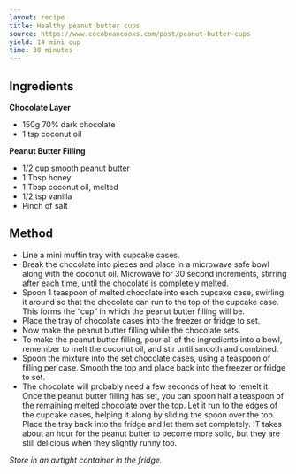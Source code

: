 ```yaml
---
layout: recipe
title: Healthy peanut butter cups
source: https://www.cocobeancooks.com/post/peanut-butter-cups
yield: 14 mini cup
time: 30 minutes
---
```


## Ingredients
**Chocolate Layer**
- 150g 70% dark chocolate
- 1 tsp coconut oil
  
**Peanut Butter Filling**
- 1/2 cup smooth peanut butter
- 1 Tbsp honey 
- 1 Tbsp coconut oil, melted
- 1/2 tsp vanilla
- Pinch of salt

## Method
- Line a mini muffin tray with cupcake cases.
- Break the chocolate into pieces and place in a microwave safe bowl along with the coconut oil. Microwave for 30 second increments, stirring after each time, until the chocolate is completely melted.
- Spoon 1 teaspoon of melted chocolate into each cupcake case, swirling it around so that the chocolate can run to the top of the cupcake case. This forms the “cup” in which the peanut butter filling will be.
- Place the tray of chocolate cases into the freezer or fridge to set.
- Now make the peanut butter filling while the chocolate sets.
- To make the peanut butter filling, pour all of the ingredients into a bowl, remember to melt the coconut oil, and stir until smooth and combined.
- Spoon the mixture into the set chocolate cases, using a teaspoon of filling per case. Smooth the top and place back into the freezer or fridge to set.
- The chocolate will probably need a few seconds of heat to remelt it. Once the peanut butter filling has set, you can spoon half a teaspoon of the remaining melted chocolate over the top. Let it run to the edges of the cupcake cases, helping it along by sliding the spoon over the top. Place the tray back into the fridge and let them set completely. IT takes about an hour for the peanut butter to become more solid, but they are still delicious when they slightly runny too. 

_Store in an airtight container in the fridge._

